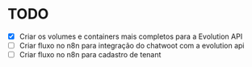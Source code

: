 # TODO
- [x] Criar os volumes e containers mais completos para a Evolution API
- [ ] Criar fluxo no n8n para integração do chatwoot com a evolution api
- [ ] Criar fluxo no n8n para cadastro de tenant